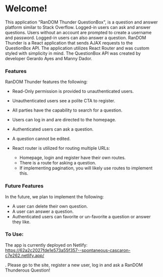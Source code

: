# Welcome!

This application "RanDOM Thunder QuestionBox", is a question and answer platform similar to Stack Overflow. Logged-in users can ask and answer questions. Users without an account are prompted to create a username and password. Logged-in users can also answer a question. RanDOM Thunder is a React application that sends AJAX requests to the QuestionBox API. The application utilizes React Router and was custom styled with simplicity in mind. The QuestionBox API was created by developer Gerardo Ayes and Manny Dador.

### Features

RanDOM Thunder features the following:

* Read-Only permission is provided to unauthenticated users.
* Unauthenticated users see a polite CTA to register.
* All parties have the capability to search for a question.
* Users can log in and are directed to the homepage.
* Authenticated users can ask a question.
* A question cannot be edited.


* React router is utilized for routing multiple URLs:
  * Homepage, login and register have their own routes.
  * There is a route for asking a question.
  * If implementing pagination, you will likely use routes to implement this.

### Future Features
In the future, we plan to implement the following: 
* A user can delete their own question.
* A user can answer a question.
* Authenticated users can favorite or un-favorite a question or answer they like.

### To Use:
The app is currently deployed on Netlify: 
https://62a2c2027fde1e573a55f357--spontaneous-cascaron-c7e262.netlify.app/

. Please go to the site, register a new user, log in and ask a RanDOM Thunderous Question!
